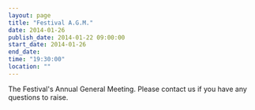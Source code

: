 ```yaml
---
layout: page
title: "Festival A.G.M."
date: 2014-01-26
publish_date: 2014-01-22 09:00:00
start_date: 2014-01-26
end_date: 
time: "19:30:00"
location: ""
---
```

The Festival's Annual General Meeting. Please contact us if you have any questions to raise.
